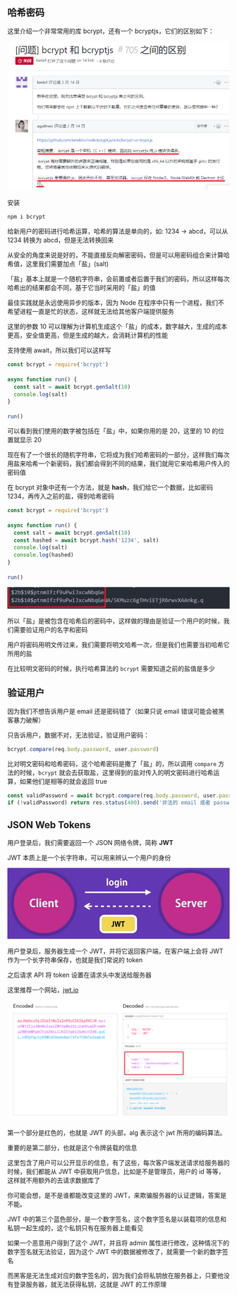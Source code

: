 ## 哈希密码

这里介绍一个非常常用的库 bcrypt，还有一个 bcryptjs，它们的区别如下：

![](https://raw.githubusercontent.com/ITxiaohao/blog-img/master/img/node/20190723202836.png)

安装

```sh
npm i bcrypt
```

给新用户的密码进行哈希运算，哈希的算法是单向的，如: 1234 -> abcd，可以从 1234 转换为 abcd，但是无法转换回来

从安全的角度来说是好的，不能直接反向解密密码，但是可以用密码组合来计算哈希值，这里我们需要加点「盐」(salt)

「盐」基本上就是一个随机字符串，会前置或者后置于我们的密码，所以这样每次哈希出的结果都会不同，基于它当时采用的「盐」的值

最佳实践就是永远使用异步的版本，因为 Node 在程序中只有一个进程，我们不希望进程一直是忙的状态，这样就无法给其他客户端提供服务

<!-- 作为参数我们输入让它用多少次算法算出盐的值，数字越大，算法产生结果的时间也越久，同时这个「盐」也越难被破解，CPU 消耗的性能也越高，默认值是 10 -->

这里的参数 10 可以理解为计算机生成这个「盐」的成本，数字越大，生成的成本更高，安全值更高，但是生成的越大，会消耗计算机的性能

支持使用 await，所以我们可以这样写

```js
const bcrypt = require('bcrypt')

async function run() {
  const salt = await bcrypt.genSalt(10)
  console.log(salt)
}

run()
```

<!-- 这里要写运行结果 -->

可以看到我们使用的数字被包括在「盐」中，如果你用的是 20，这里的 10 的位置就显示 20

现在有了一个很长的随机字符串，它将成为我们哈希密码的一部分，这样我们每次用盐来哈希一个新密码，我们都会得到不同的结果，我们就用它来哈希用户传入的密码值

在 bcrypt 对象中还有一个方法，就是 **hash**，我们给它一个数据，比如密码 1234，再传入之前的盐，得到哈希密码

```js
const bcrypt = require('bcrypt')

async function run() {
  const salt = await bcrypt.genSalt(10)
  const hashed = await bcrypt.hash('1234', salt)
  console.log(salt)
  console.log(hashed)
}

run()
```

![](https://raw.githubusercontent.com/ITxiaohao/blog-img/master/img/node/20190723205303.png)

所以「盐」是被包含在哈希后的密码中，这样做的理由是验证一个用户的时候，我们需要验证用户的名字和密码

用户将密码用明文传过来，我们需要将明文哈希一次，但是我们也需要当初哈希它所用的盐

在比较明文密码的时候，执行哈希算法的 `bcrypt` 需要知道之前的盐值是多少

## 验证用户

因为我们不想告诉用户是 email 还是密码错了（如果只说 email 错误可能会被黑客暴力破解）

只告诉用户，数据不对，无法验证，验证用户密码：

```js
bcrypt.compare(req.body.password, user.password)
```

比对明文密码和哈希密码，这个哈希密码是撒了「盐」的，所以调用 `compare` 方法的时候，`bcrypt` 就会去获取盐，这里得到的盐对传入的明文密码进行哈希运算，如果他们是相等的就会返回 true

```js
const validPassword = await bcrypt.compare(req.body.password, user.password)
if (!validPassword) return res.status(400).send('非法的 email 或者 password')
```

## JSON Web Tokens

用户登录后，我们需要返回一个 JSON 网络令牌，简称 **JWT**

JWT 本质上是一个长字符串，可以用来辨认一个用户的身份

![](https://raw.githubusercontent.com/ITxiaohao/blog-img/master/img/node/20190723212254.png)

用户登录后，服务器生成一个 JWT，并将它返回客户端，在客户端上会将 JWT 作为一个长字符串保存，也就是我们常说的 token

之后请求 API 将 token 设置在请求头中发送给服务器

这里推荐一个网站，[jwt.io](https://jwt.io/)

![](https://raw.githubusercontent.com/ITxiaohao/blog-img/master/img/node/20190723214012.png)

第一个部分是红色的，也就是 JWT 的头部，alg 表示这个 jwt 所用的编码算法。

重要的是第二部分，也就是这个令牌装载的信息

这里包含了用户可以公开显示的信息，有了这些，每次客户端发送请求给服务器的时候，我们都能从 JWT 中获取用户信息，比如是不是管理员，用户的 id 等等，这样就不用额外的去请求数据库了

你可能会想，是不是谁都能改变这里的 JWT，来欺骗服务器的认证逻辑，答案是不能。

JWT 中的第三个蓝色部分，是一个数字签名，这个数字签名是以装载项的信息和私钥一起生成的，这个私钥只有在服务器上能看见

如果一个恶意用户得到了这个 JWT，并且将 admin 属性进行修改，这种情况下的数字签名就无法验证，因为这个 JWT 中的数据被修改了，就需要一个新的数字签名

而黑客是无法生成对应的数字签名的，因为我们会将私钥放在服务器上，只要他没有登录服务器，就无法获得私钥，这就是 JWT 的工作原理

<!-- ## 创建用于验证的令牌（Token）

安装

```sh
npm i jsonwebtoken
```

在返回给客户端之前，要先生成一个 jwt，先导入 jwt 库， -->
